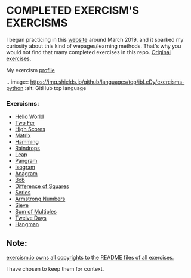 # COMPLETED EXERCISM'S EXERCISMS

I began practicing in this [website](https://exercism.io) around March 2019, and
it sparked my curiosity about this kind of wepages/learning methods. That's why
you would not find that many completed exercises in this repo.
[Original exercises](exercism.io/languages/python/exercises).

My exercism [profile](https://exercism.io/profiles/ibLeDy)

.. image:: https://img.shields.io/github/languages/top/ibLeDy/exercisms-python   :alt: GitHub top language

### Exercisms:

  - [Hello World](https://github.com/ibLeDy/exercisms-python/tree/master/completed/hello-world)
  - [Two Fer](https://github.com/ibLeDy/exercisms-python/tree/master/completed/two-fer)
  - [High Scores](https://github.com/ibLeDy/exercisms-python/tree/master/completed/high-scores)
  - [Matrix](https://github.com/ibLeDy/exercisms-python/tree/master/completed/matrix)
  - [Hamming](https://github.com/ibLeDy/exercisms-python/tree/master/completed/hamming)
  - [Raindrops](https://github.com/ibLeDy/exercisms-python/tree/master/completed/raindrops)
  - [Leap](https://github.com/ibLeDy/exercisms-python/tree/master/completed/leap)
  - [Pangram](https://github.com/ibLeDy/exercisms-python/tree/master/completed/pangram)
  - [Isogram](https://github.com/ibLeDy/exercisms-python/tree/master/completed/isogram)
  - [Anagram](https://github.com/ibLeDy/exercisms-python/tree/master/completed/anagram)
  - [Bob](https://github.com/ibLeDy/exercisms-python/tree/master/completed/bob)
  - [Difference of Squares](https://github.com/ibLeDy/exercisms-python/tree/master/completed/difference-of-squares)
  - [Series](https://github.com/ibLeDy/exercisms-python/tree/master/completed/series)
  - [Armstrong Numbers](https://github.com/ibLeDy/exercisms-python/tree/master/completed/armstrong-numbers)
  - [Sieve](https://github.com/ibLeDy/exercisms-python/tree/master/completed/sieve)
  - [Sum of Multiples](https://github.com/ibLeDy/exercisms-python/tree/master/completed/sum-of-multiples)
  - [Twelve Days](https://github.com/ibLeDy/exercisms-python/tree/master/completed/twelve-days)
  - [Hangman](https://github.com/ibLeDy/exercisms-python/tree/master/completed/hangman)

## Note:

[exercism.io owns all copyrights to the README files of all exercises.](https://github.com/exercism/python/blob/master/LICENSE)

I have chosen to keep them for context.
